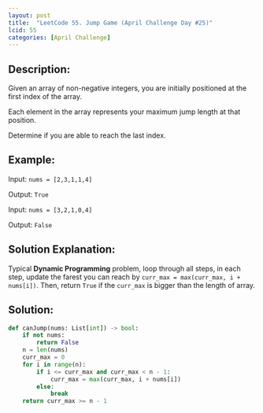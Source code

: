 ```yaml
---
layout: post
title:  "LeetCode 55. Jump Game (April Challenge Day #25)" 
lcid: 55
categories: [April Challenge]
---
```

## Description:
Given an array of non-negative integers, you are initially positioned at the first index of the array.

Each element in the array represents your maximum jump length at that position.

Determine if you are able to reach the last index.

## Example:
Input: `nums = [2,3,1,1,4]`

Output: `True`

Input: `nums = [3,2,1,0,4]`

Output: `False`

## Solution Explanation:
Typical **Dynamic Programming** problem, loop through all steps, in each step, update the farest you can reach by `curr_max = max(curr_max, i + nums[i])`. Then, return `True` if the `curr_max` is bigger than the length of array.

## Solution:

```python
def canJump(nums: List[int]) -> bool:
    if not nums:
        return False
    n = len(nums)
    curr_max = 0
    for i in range(n):
        if i <= curr_max and curr_max < n - 1:
            curr_max = max(curr_max, i + nums[i])
        else:
            break
    return curr_max >= n - 1
```
